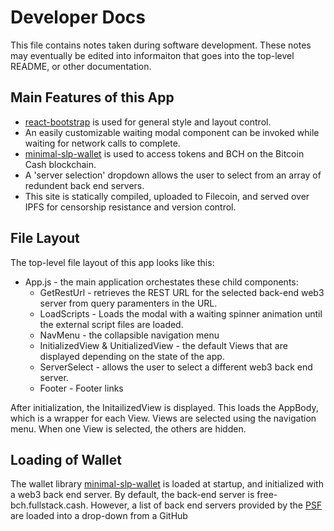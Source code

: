 # Developer Docs

This file contains notes taken during software development. These notes may eventually be edited into informaiton that goes into the top-level README, or other documentation.

## Main Features of this App

- [react-bootstrap](https://react-bootstrap.github.io/) is used for general style and layout control.
- An easily customizable waiting modal component can be invoked while waiting for network calls to complete.
- [minimal-slp-wallet](https://www.npmjs.com/package/minimal-slp-wallet) is used to access tokens and BCH on the Bitcoin Cash blockchain.
- A 'server selection' dropdown allows the user to select from an array of redundent back end servers.
- This site is statically compiled, uploaded to Filecoin, and served over IPFS for censorship resistance and version control.

## File Layout

The top-level file layout of this app looks like this:

- App.js - the main application orchestates these child components:
  - GetRestUrl - retrieves the REST URL for the selected back-end web3 server from query paramenters in the URL.
  - LoadScripts - Loads the modal with a waiting spinner animation until the external script files are loaded.
  - NavMenu - the collapsible navigation menu
  - InitializedView & UnitializedView - the default Views that are displayed depending on the state of the app.
  - ServerSelect - allows the user to select a different web3 back end server.
  - Footer - Footer links

After initialization, the InitailizedView is displayed. This loads the AppBody, which is a wrapper for each View. Views are selected using the navigation menu. When one View is selected, the others are hidden.

## Loading of Wallet
The wallet library [minimal-slp-wallet](https://www.npmjs.com/package/minimal-slp-wallet) is loaded at startup, and initialized with a web3 back end server. By default, the back-end server is free-bch.fullstack.cash. However, a list of back end servers provided by the [PSF](https://psfoundation.cash) are loaded into a drop-down from a GitHub
